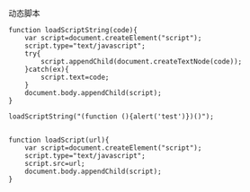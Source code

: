 动态脚本

    function loadScriptString(code){
        var script=document.createElement("script");
        script.type="text/javascript";
        try{
            script.appendChild(document.createTextNode(code));
        }catch(ex){
            script.text=code;
        }
        document.body.appendChild(script);
    }

    loadScriptString("(function (){alert('test')})()");


    function loadScript(url){
        var script=document.createElement("script");
        script.type="text/javascript";
        script.src=url;
        document.body.appendChild(script);
    }
